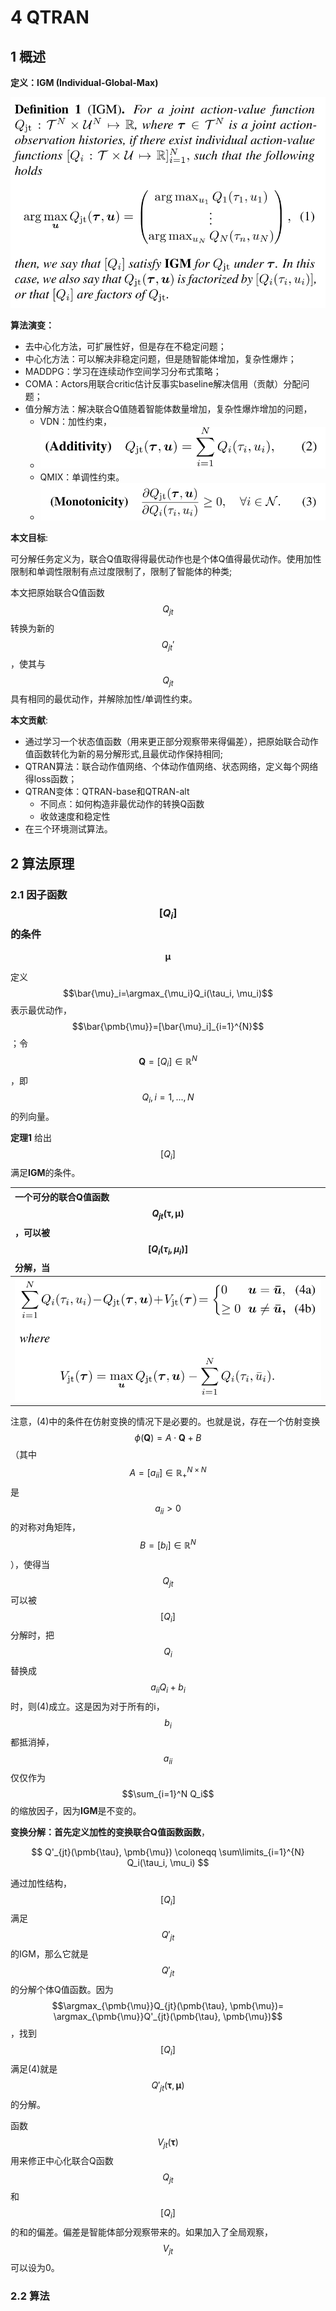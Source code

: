 # 4 QTRAN

## 1 概述

**定义：IGM (Individual-Global-Max)**

![](img/2020-08-05-20-24-40.png)


**算法演变：**
- 去中心化方法，可扩展性好，但是存在不稳定问题；
- 中心化方法：可以解决非稳定问题，但是随智能体增加，复杂性爆炸；
- MADDPG：学习在连续动作空间学习分布式策略；
- COMA：Actors用联合critic估计反事实baseline解决信用（贡献）分配问题；
- 值分解方法：解决联合Q值随着智能体数量增加，复杂性爆炸增加的问题，
  - VDN：加性约束，
  - ![](img/2020-08-05-20-25-25.png)
  - QMIX：单调性约束。
  - ![](img/2020-08-05-20-25-47.png)

**本文目标**:

可分解任务定义为，联合Q值取得得最优动作也是个体Q值得最优动作。使用加性限制和单调性限制有点过度限制了，限制了智能体的种类;

本文把原始联合Q值函数$$Q_{jt}$$转换为新的$$Q_{jt}'$$，使其与$$Q_{jt}$$具有相同的最优动作，并解除加性/单调性约束。

**本文贡献**:
- 通过学习一个状态值函数（用来更正部分观察带来得偏差），把原始联合动作值函数转化为新的易分解形式,且最优动作保持相同;
- QTRAN算法：联合动作值网络、个体动作值网络、状态网络，定义每个网络得loss函数；
- QTRAN变体：QTRAN-base和QTRAN-alt
  - 不同点：如何构造非最优动作的转换Q函数
  - 收敛速度和稳定性
- 在三个环境测试算法。

## 2 算法原理

### 2.1 因子函数$$[Q_i]$$的条件

$$\pmb{\mu}$$

定义$$\bar{\mu}_i=\argmax_{\mu_i}Q_i(\tau_i, \mu_i)$$表示最优动作，$$\bar{\pmb{\mu}}=[\bar{\mu}_i]_{i=1}^{N}$$；令$$\mathbf{Q}=[Q_i]\in \mathbb{R}^N$$，即$$Q_i, i = 1,...,N$$的列向量。

**定理1** 给出$$[Q_i]$$满足**IGM**的条件。

|一个可分的联合Q值函数$$Q_{jt}(\pmb{\tau}, \pmb{\mu})$$，可以被$$[Q_i(\tau_i, \mu_i)]$$分解，当 |
|:-|
| ![](img/2020-08-05-20-43-45.png) |

<!-- 给定联合观察$$\pmb{\tau}$$，考虑任意可因式分解函数$$Q_{jt}(\pmb{\tau}, \pmb{\mu})$$。通过**定义1**我们可以找到个体Q函数$$[Q_i(\tau_i, \mu_i)]$$分解$$Q_{jt}$$。**定义1**说明了$$[Q_i]$$满足**IGM**的条件。 -->

注意，(4)中的条件在仿射变换的情况下是必要的。也就是说，存在一个仿射变换$$\phi(\mathbf{Q}) = A\cdot \mathbf{Q}+B$$（其中$$A=[a_{ii}] \in \mathbb{R}_+^{N\times N}$$是$$a_{ii}>0$$的对称对角矩阵，$$B=[b_i]\in \mathbb{R}^N$$），使得当$$Q_{jt}$$可以被$$[Q_i]$$分解时，把$$Q_i$$替换成$$a_{ii}Q_i+b_i$$时，则(4)成立。这是因为对于所有的i，$$b_i$$都抵消掉，$$a_{ii}$$仅仅作为$$\sum_{i=1}^N Q_i$$的缩放因子，因为**IGM**是不变的。

**变换分解：**首先定义加性的**变换联合Q值函数函数**，

$$
Q'_{jt}(\pmb{\tau}, \pmb{\mu}) \coloneqq \sum\limits_{i=1}^{N} Q_i(\tau_i, \mu_i)
$$

通过加性结构，$$[Q_i]$$满足$$Q'_{jt}$$的IGM，那么它就是$$Q'_{jt}$$的分解个体Q值函数。因为$$\argmax_{\pmb{\mu}}Q_{jt}(\pmb{\tau}, \pmb{\mu})= \argmax_{\pmb{\mu}}Q'_{jt}(\pmb{\tau}, \pmb{\mu})$$，找到$$[Q_i]$$满足(4)就是$$Q'_{jt}(\pmb{\tau}, \pmb{\mu})$$的分解。

函数$$V_{jt}(\pmb{\tau})$$用来修正中心化联合Q函数$$Q_{jt}$$和$$[Q_i]$$的和的偏差。偏差是智能体部分观察带来的。如果加入了全局观察，$$V_{jt}$$可以设为0。

### 2.2 算法


